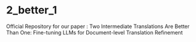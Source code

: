# 2_better_1
Official Repository for our paper : Two Intermediate Translations Are Better Than One: Fine-tuning LLMs for Document-level Translation Refinement
